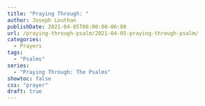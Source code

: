 ```yaml
---
title: "Praying Through: "
author: Joseph Louthan
publishDate: 2021-04-05T06:00:00-06:00
url: /praying-through-psalm/2021-04-05-praying-through-psalm/
categories:
  - Prayers
tags:
  - "Psalms"
series:
  - "Praying Through: The Psalms"
showtoc: false
css: "prayer"
draft: true
---
```

<div style="font-variant: small-caps;">

</div>

```text

```
